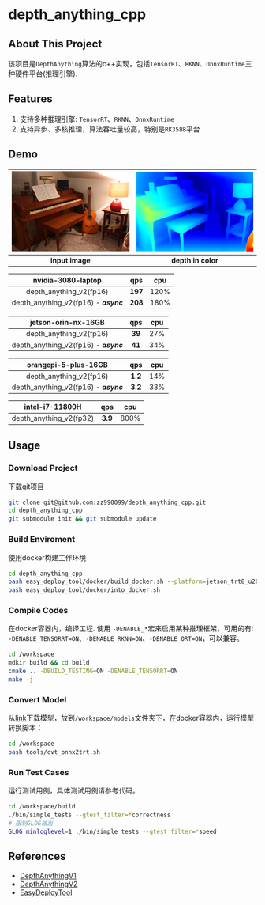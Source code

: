 # depth_anything_cpp

## About This Project

该项目是`DepthAnything`算法的c++实现，包括`TensorRT`、`RKNN`、`OnnxRuntime`三种硬件平台(推理引擎).

## Features

1. 支持多种推理引擎: `TensorRT`、`RKNN`、`OnnxRuntime`
2. 支持异步、多核推理，算法吞吐量较高，特别是`RK3588`平台

## Demo

| <img src="./assets/image.png" alt="1" width="500"> | <img src="./assets/depth_color.png" alt="1" width="500"> |
|:----------------------------------------:|:----:|
| **input image**  | **depth in color** |

|  nvidia-3080-laptop   |   qps   |  cpu   |
|:---------:|:---------:|:----------------:|
|  depth_anything_v2(fp16)   |   **197**   |  120%   |
|  depth_anything_v2(fp16) - ***async***  |   **208**   |  180%   |


|  jetson-orin-nx-16GB   |   qps   |  cpu   |
|:---------:|:---------:|:----------------:|
|  depth_anything_v2(fp16)   |   **39**   |  27%   |
|  depth_anything_v2(fp16) - ***async***  |   **41**   |  34%   |


|  orangepi-5-plus-16GB   |   qps   |  cpu   |
|:---------:|:---------:|:----------------:|
|  depth_anything_v2(fp16)   |   **1.2**   |  14%   |
|  depth_anything_v2(fp16) - ***async***  |   **3.2**   |  33%   |

|  intel-i7-11800H   |   qps   |  cpu   |
|:---------:|:---------:|:----------------:|
|  depth_anything_v2(fp32)   |   **3.9**   |  800%   |

## Usage

### Download Project

下载git项目
```bash
git clone git@github.com:zz990099/depth_anything_cpp.git
cd depth_anything_cpp
git submodule init && git submodule update
```

### Build Enviroment

使用docker构建工作环境
```bash
cd depth_anything_cpp
bash easy_deploy_tool/docker/build_docker.sh --platform=jetson_trt8_u2004 # or jetson_trt8_u2204, nvidia_gpu, rk3588
bash easy_deploy_tool/docker/into_docker.sh
```

### Compile Codes

在docker容器内，编译工程. 使用 `-DENABLE_*`宏来启用某种推理框架，可用的有: `-DENABLE_TENSORRT=ON`、`-DENABLE_RKNN=ON`、`-DENABLE_ORT=ON`，可以兼容。 
```bash
cd /workspace
mdkir build && cd build
cmake .. -DBUILD_TESTING=ON -DENABLE_TENSORRT=ON
make -j
```

### Convert Model

从[link](https://drive.google.com/drive/folders/1Bq0OS5VF7xYcu3oBl_rsGzjJ7u2IfHt2?usp=drive_link)下载模型，放到`/workspace/models`文件夹下，在docker容器内，运行模型转换脚本：
```bash
cd /workspace
bash tools/cvt_onnx2trt.sh
```

### Run Test Cases

运行测试用例，具体测试用例请参考代码。
```bash
cd /workspace/build
./bin/simple_tests --gtest_filter=*correctness
# 限制GLOG输出
GLOG_minloglevel=1 ./bin/simple_tests --gtest_filter=*speed
```

## References

- [DepthAnythingV1](https://github.com/LiheYoung/Depth-Anything)
- [DepthAnythingV2](https://github.com/DepthAnything/Depth-Anything-V2)
- [EasyDeployTool](https://github.com/zz990099/EasyDeployTool)
